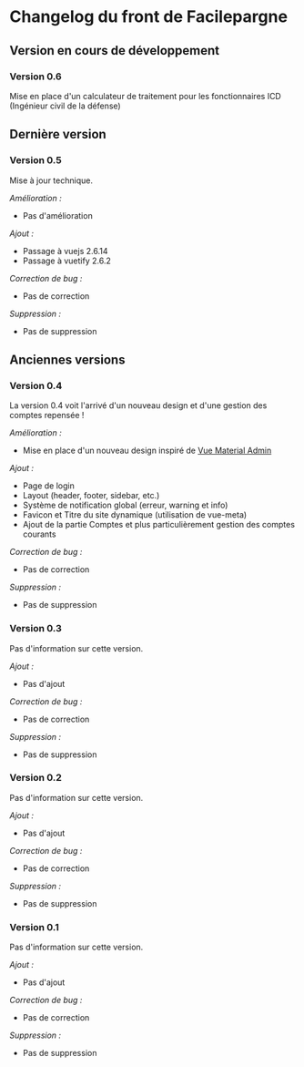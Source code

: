 # Changelog du front de Facilepargne

## Version en cours de développement
### Version 0.6
Mise en place d'un calculateur de traitement pour les fonctionnaires ICD (Ingénieur civil de la défense)

## Dernière version
### Version 0.5
Mise à jour technique.

*Amélioration :*
* Pas d'amélioration

*Ajout :*
* Passage à vuejs 2.6.14
* Passage à vuetify 2.6.2

*Correction de bug :*
* Pas de correction

*Suppression :*
* Pas de suppression

## Anciennes versions
### Version 0.4
La version 0.4 voit l'arrivé d'un nouveau design et d'une gestion des comptes repensée !

*Amélioration :*
* Mise en place d'un nouveau design inspiré de [Vue Material Admin](https://flatlogic.github.io/material-vue/?ref=morioh.com&utm_source=morioh.com#/dashboard)

*Ajout :*
* Page de login
* Layout (header, footer, sidebar, etc.)
* Système de notification global (erreur, warning et info)
* Favicon et Titre du site dynamique (utilisation de vue-meta)
* Ajout de la partie Comptes et plus particulièrement gestion des comptes courants

*Correction de bug :*
* Pas de correction

*Suppression :*
* Pas de suppression

### Version 0.3
Pas d'information sur cette version.

*Ajout :*
* Pas d'ajout

*Correction de bug :*
* Pas de correction

*Suppression :*
* Pas de suppression

### Version 0.2
Pas d'information sur cette version.

*Ajout :*
* Pas d'ajout

*Correction de bug :*
* Pas de correction

*Suppression :*
* Pas de suppression

### Version 0.1
Pas d'information sur cette version.

*Ajout :*
* Pas d'ajout

*Correction de bug :*
* Pas de correction

*Suppression :*
* Pas de suppression